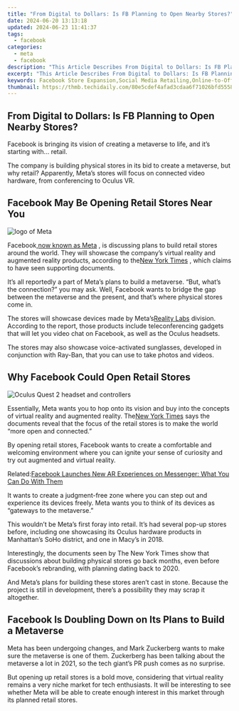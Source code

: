 ```yaml
---
title: "From Digital to Dollars: Is FB Planning to Open Nearby Stores?"
date: 2024-06-20 13:13:18
updated: 2024-06-23 11:41:37
tags:
  - facebook
categories:
  - meta
  - facebook
description: "This Article Describes From Digital to Dollars: Is FB Planning to Open Nearby Stores?"
excerpt: "This Article Describes From Digital to Dollars: Is FB Planning to Open Nearby Stores?"
keywords: Facebook Store Expansion,Social Media Retailing,Online-to-Offline Transition,Mark Zuckerberg's Strategy,Tech Giants in Retail,Digital to Physical Shops,FB Nearby Stores News
thumbnail: https://thmb.techidaily.com/80e5cdef4afad3cdaa6f71026bfd555865de3d18de62989f967049cc703431b5.jpg
---
```


## From Digital to Dollars: Is FB Planning to Open Nearby Stores?

 Facebook is bringing its vision of creating a metaverse to life, and it’s starting with... retail.

 The company is building physical stores in its bid to create a metaverse, but why retail? Apparently, Meta’s stores will focus on connected video hardware, from conferencing to Oculus VR.

## Facebook May Be Opening Retail Stores Near You

![logo of Meta](https://static1.makeuseofimages.com/wordpress/wp-content/uploads/2021/11/logo-of-meta.jpg)

 Facebook,[now known as Meta](https://www.makeuseof.com/facebook-announced-meta-its-new-brand/) , is discussing plans to build retail stores around the world. They will showcase the company’s virtual reality and augmented reality products, according to the[New York Times](https://www.nytimes.com/2021/11/05/technology/facebook-stores-meta-metaverse.html) , which claims to have seen supporting documents.

 It’s all reportedly a part of Meta’s plans to build a metaverse. “But, what’s the connection?” you may ask. Well, Facebook wants to bridge the gap between the metaverse and the present, and that’s where physical stores come in.

 The stores will showcase devices made by Meta’s[Reality Labs](https://about.facebook.com/realitylabs/) division. According to the report, those products include teleconferencing gadgets that will let you video chat on Facebook, as well as the Oculus headsets.

 The stores may also showcase voice-activated sunglasses, developed in conjunction with Ray-Ban, that you can use to take photos and videos.

## Why Facebook Could Open Retail Stores

![Oculus Quest 2 headset and controllers](https://static1.makeuseofimages.com/wordpress/wp-content/uploads/2021/08/Oculus-Quest-2.jpg)

 Essentially, Meta wants you to hop onto its vision and buy into the concepts of virtual reality and augmented reality. The[New York Times](https://www.nytimes.com/2021/11/05/technology/facebook-stores-meta-metaverse.html) says the documents reveal that the focus of the retail stores is to make the world “more open and connected.”

 By opening retail stores, Facebook wants to create a comfortable and welcoming environment where you can ignite your sense of curiosity and try out augmented and virtual reality.

 Related:[Facebook Launches New AR Experiences on Messenger: What You Can Do With Them](https://www.makeuseof.com/group-effects-augmented-reality-on-messenger/)

 It wants to create a judgment-free zone where you can step out and experience its devices freely. Meta wants you to think of its devices as “gateways to the metaverse.”

 This wouldn’t be Meta’s first foray into retail. It’s had several pop-up stores before, including one showcasing its Oculus hardware products in Manhattan’s SoHo district, and one in Macy’s in 2018.

 Interestingly, the documents seen by The New York Times show that discussions about building physical stores go back months, even before Facebook’s rebranding, with planning dating back to 2020.

 And Meta’s plans for building these stores aren’t cast in stone. Because the project is still in development, there’s a possibility they may scrap it altogether.

## Facebook Is Doubling Down on Its Plans to Build a Metaverse

 Meta has been undergoing changes, and Mark Zuckerberg wants to make sure the metaverse is one of them. Zuckerberg has been talking about the metaverse a lot in 2021, so the tech giant’s PR push comes as no surprise.

 But opening up retail stores is a bold move, considering that virtual reality remains a very niche market for tech enthusiasts. It will be interesting to see whether Meta will be able to create enough interest in this market through its planned retail stores.

​​​​​


<ins class="adsbygoogle"
     style="display:block"
     data-ad-format="autorelaxed"
     data-ad-client="ca-pub-7571918770474297"
     data-ad-slot="1223367746"></ins>



<ins class="adsbygoogle"
     style="display:block"
     data-ad-client="ca-pub-7571918770474297"
     data-ad-slot="8358498916"
     data-ad-format="auto"
     data-full-width-responsive="true"></ins>

